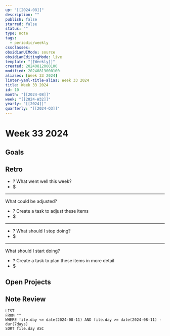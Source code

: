 ```yaml
---
up: "[[2024-08]]"
description: ""
publish: false
starred: false
status: ""
type: note
tags:
  - periodic/weekly
cssclasses: 
obsidianUIMode: source
obsidianEditingMode: live
template: "[[Weekly]]"
created: 20240812000100
modified: 20240813000100
aliases: [Week 33 2024]
linter-yaml-title-alias: Week 33 2024
title: Week 33 2024
id: 10
month: "[[2024-08]]"
week: "[[2024-W32]]"
yearly: "[[2024]]"
quarterly: "[[2024-Q3]]"
---
```


# Week 33 2024

## Goals


## Retro

- ? What went well this week?
- $


---

What could be adjusted?

- ? Create a task to adjust these items
- $

---

- ? What should I stop doing?
- $


---

What should I start doing?

- ? Create a task to plan these items in more detail
- $

## Open Projects

## Note Review

```
LIST
FROM ""
WHERE file.day <= date(2024-08-11) AND file.day >= date(2024-08-11) - dur(7days)
SORT file.day ASC
```
